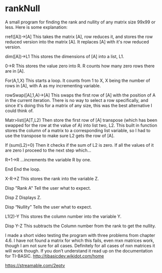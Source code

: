 # rankNull
A small program for finding the rank and nullity of any matrix size 99x99 or less.
Here is some explanation:

rref([A])->[A] This takes the matrix [A], row reduces it, and stores the row reduced version into the matrix [A]. It replaces [A] with it's row reduced version.

dim([A])->L1 This stores the dimensions of [A] into a list, L1.

0->R This stores the value zero into R. R counts how many zero rows there are in [A].

For(A,1,X) This starts a loop. It counts from 1 to X, X being the number of rows in [A], with A as my incrementing variable.

rowSwap([A],1,A)->[A] This swaps the first row of [A] with the position of A in the current iteration. There is no way to select a row specifically, and since it's doing this for a matrix of any size, this was the best alternative I could think of.

Matr>list([A]T,L2) Then store the first row of [A] transpose (which has been swapped for the row at the value of A) into list two, L2. This built in function stores
the column of a matrix to a corresponding list variable, so I had to use the transpose to make sure L2 gets the row of [A].

If (sum(L2)=0) Then it checks if the sum of L2 is zero. If all the values of it are zero I proceed to the next step which...

R+1->R ...increments the variable R by one.

End End the loop.

X-R→Z This stores the rank into the variable Z.

Disp "Rank A" Tell the user what to expect.

Disp Z Displays Z.

Disp “Nullity” Tells the user what to expect.

L1(2)-Y This stores the column number into the variable Y.

Disp Y-Z This subtracts the Column number from the rank to get the nullity.

I made a short video testing the program with three problems from chapter 4.6. I have not found a matrix for which this fails, even mxn matrices work, though I am not sure for all cases. Definitely for all cases of nxn matrices it will work though.
If you don’t understand it read up on the documentation for TI-BASIC. http://tibasicdev.wikidot.com/home

https://streamable.com/2eptv
